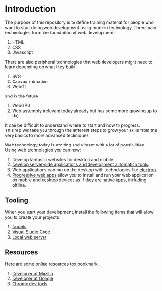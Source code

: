 # Introduction
The purpose of this repository is to define training material for people who want to start doing web development using modern technology.
Three main technologies form the foundation of web development:

1. HTML
1. CSS
1. Javascript

There are also peripheral technologies that web developers might need to learn depending on what they build.

1. SVG
1. Canvas animation
1. WebGL

and in the future

1. WebGPU
1. Web assembly (relevant today already but has some more growing up to do)

It can be difficult to understand where to start and how to progress.  
This rep will take you through the different steps to grow your skills from the very basics to more advanced techniques.
 
Web technology today is exciting and vibrant with a lot of possibilities.  
Using web technologies you can now:

1. Develop fantastic websites for desktop and mobile
1. [Develop server-side applications and development automation tools](https://nodejs.org/en/).
1. Web applications can run on the desktop with technologies like [electron](https://electronjs.org/).
1. [Progressive web apps](https://developers.google.com/web/progressive-web-apps) allow you to install and run your web application on mobile and desktop devices as if they are native apps, including offline.

## Tooling
When you start your development, install the following items that will allow you to create your projects.
1. [Nodejs](https://nodejs.org)
1. [Visual Studio Code](https://code.visualstudio.com/)
1. [Local web server](https://www.npmjs.com/package/local-web-server)

## Resources
Here are some online resources too bookmark

1. [Developer at Mozilla](https://developer.mozilla.org/en-US/docs/Web/JavaScript)
1. [Developer at Google](https://developers.google.com/web)
1. [Chrome dev tools](https://developers.google.com/web/tools/chrome-devtools)

